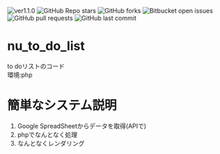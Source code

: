 ![ver1.1.0](https://img.shields.io/badge/ver-1.1.0-blue)
![GitHub Repo stars](https://img.shields.io/github/stars/coko-1836/nu_to_do_list?style=social)
![GitHub forks](https://img.shields.io/github/forks/coko-1836/nu_to_do_list?style=social)
![Bitbucket open issues](https://img.shields.io/github/issues/coko-1836/nu_to_do_list)
![GitHub pull requests](https://img.shields.io/github/issues-pr/coko-1836/nu_to_do_list)
![GitHub last commit](https://img.shields.io/github/last-commit/coko-1836/nu_to_do_list)

# nu_to_do_list

to doリストのコード  
環境:php

# 簡単なシステム説明

1. Google SpreadSheetからデータを取得(APIで)
2. phpでなんとなく処理
3. なんとなくレンダリング

